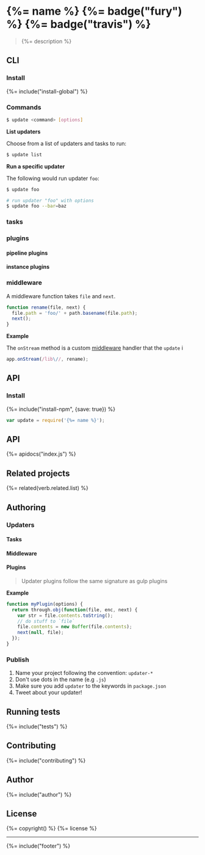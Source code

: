 # {%= name %} {%= badge("fury") %} {%= badge("travis") %}

> {%= description %}

## CLI

### Install

{%= include("install-global") %}


### Commands

```sh
$ update <command> [options]
```

**List updaters**

Choose from a list of updaters and tasks to run:

```sh
$ update list
```

**Run a specific updater**

The following would run updater `foo`:

```sh
$ update foo

# run updater "foo" with options
$ update foo --bar=baz
```


### tasks
### plugins
#### pipeline plugins
#### instance plugins
### middleware

A middleware function takes `file` and `next`.

```js
function rename(file, next) {
  file.path = 'foo/' + path.basename(file.path);
  next();
}
```


**Example**

The `onStream` method is a custom [middleware](docs/middleware.md) handler that  the `update` i

```js
app.onStream(/lib\//, rename);
```


## API 

### Install

{%= include("install-npm", {save: true}) %}

```js
var update = require('{%= name %}');
```

## API
{%= apidocs("index.js") %}

## Related projects
{%= related(verb.related.list) %}  

## Authoring

### Updaters
#### Tasks
#### Middleware
#### Plugins

> Updater plugins follow the same signature as gulp plugins

**Example**

```js
function myPlugin(options) {
  return through.obj(function(file, enc, next) {
    var str = file.contents.toString();
    // do stuff to `file`
    file.contents = new Buffer(file.contents);
    next(null, file);
  });
}
```

### Publish

1. Name your project following the convention: `updater-*`
2. Don't use dots in the name (e.g `.js`) 
3. Make sure you add `updater` to the keywords in `package.json`
4. Tweet about your updater!

## Running tests
{%= include("tests") %}

## Contributing
{%= include("contributing") %}

## Author
{%= include("author") %}

## License
{%= copyright() %}
{%= license %}

***

{%= include("footer") %}
